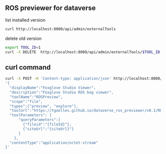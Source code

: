 ## ROS previewer for dataverse


list installed version

```bash
curl http://localhost:8080/api/admin/externalTools
```

delete old version

```bash
export TOOL_ID=1
curl -X DELETE  http://localhost:8080/api/admin/externalTools/$TOOL_ID
```
## curl command


```bash
curl -X POST -H 'Content-type: application/json' http://localhost:8080/api/admin/externalTools -d \
'{
  "displayName":"Foxglove Studio Viewer",
  "description":"Foxglove Studio ROS bag viewer",
  "toolName":"ROSPreview",
  "scope":"file",
  "types":["preview", "explore"],
  "toolUrl":"https://tgoelles.github.io/dataverse_ros_previewer/v0.1/ROSPreview.html",
  "toolParameters": {
      "queryParameters":[
        {"fileid":"{fileId}"},
        {"siteUrl":"{siteUrl}"}
      ]
    },
  "contentType":"application/octet-stream"
}'
```
